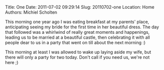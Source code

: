 Title: One
Date: 2011-07-02 09:29:14
Slug: 20110702-one
Location: Home
Authors: Michiel Scholten

<p>This morning one year ago I was eating breakfast at my parents' place, anticipating seeing my bride for the first time in her beautiful dress. The day that followed was a whirlwind of really great moments and happenings, leading us to be married at a beautiful castle, then celebrating it with all people dear to us in a party that went on till about the next morning :)</p>

<p>This morning at least I was allowed to wake up laying aside my wife, but there will only a party for two today. Don't call if you need us, we're not here ;)</p>